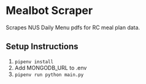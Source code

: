 # Mealbot Scraper

Scrapes NUS Daily Menu pdfs for RC meal plan data.

## Setup Instructions
1. `pipenv install`
2. Add MONGODB_URL to .env
3. `pipenv run python main.py`